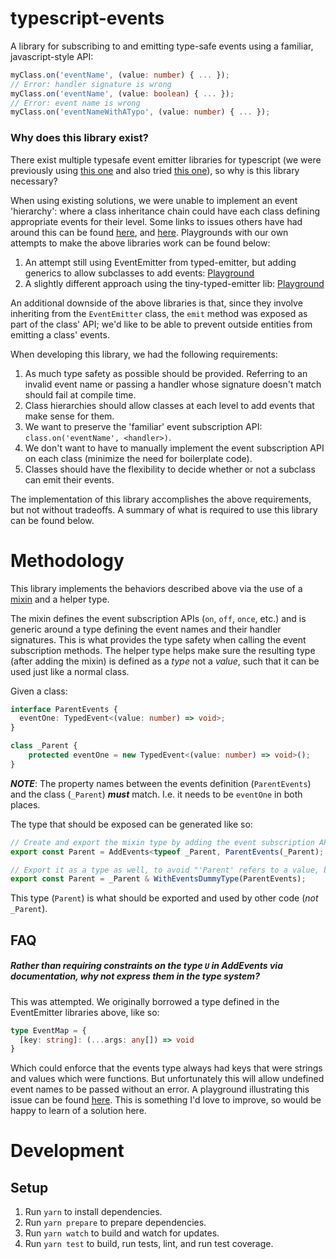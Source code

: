 # typescript-events

A library for subscribing to and emitting type-safe events using a familiar, javascript-style API:

```typescript
myClass.on('eventName', (value: number) { ... });
// Error: handler signature is wrong
myClass.on('eventName', (value: boolean) { ... });
// Error: event name is wrong
myClass.on('eventNameWithATypo', (value: number) { ... });
```

### Why does this library exist?

There exist multiple typesafe event emitter libraries for typescript (we were previously using [this one](https://github.com/andywer/typed-emitter) and
also tried [this one](https://github.com/binier/tiny-typed-emitter)), so why is this library necessary? 

When using 
existing solutions, we were unable to implement an event 'hierarchy': where a class inheritance chain could have
each class defining appropriate events for their level.  Some links to issues others have had around this can
be found [here](https://github.com/binier/tiny-typed-emitter/issues/6#ref-commit-1a5053b), and [here](https://stackoverflow.com/a/71272663/612493).
Playgrounds with our own attempts to make the above libraries work can be found below:

1. An attempt still using EventEmitter from typed-emitter, but adding generics to allow subclasses to add events: [Playground](https://www.typescriptlang.org/play?#code/JYWwDg9gTgLgBAFQJ5gKYBMCiJgxqqAGjgG85MA3VAOxgFkBDMOAXzgDMoIQ4ByGFBgC0qHHgK8A3AChQkWKXJVa2XPihwGAZ3KZWHLj16plMLVOnSAxgBttOyjRirxUADwI4qAB75q6B1NGMAA+L18aALgACkw9bUVpOGS4alQAdzgPTx8-KMdaYJDogEoALkRBLDF1bJCZFhKPEJIWSwB6drgABQYoJ2kBNER0iAL4AF5SJJT2YFQbdArqAFcQACMCaTbZWgJ2BitUHr6ncZ1cyMCnYOmUuABtY1MAeTTeAF0K6JMnZbXNlASnAJmEKBBgOgZPcnr9aAhRp9vnCYBUEWNTMDQXBwZDth0ugB1Y5pDBwGAQOArLTHBhwADmNAIwCscAAFgRUMQKXAtCswPJ4HSrGzgIs4LZ7OE8sBqPSTv0VKYdDyGOh0HBcDoIOlqF5lQA6ax2LQ6XqKmAAYRNWg80quCrOyrCl381xUNQIzTuHGA-XGb1QpR9yU6cAAkvB0BBUFpqPxeahjrwACwAJl4mh0dJADBgIvZnKN9xgoq0BtEuGizycgd4xHTJUk93uMzaOxoazgltFi3GADkGCBYyGlE50SC+Cj0bx8bt1Acjt3e1hlfa3WPCkxRw8e2LV05B8Py+N0V8YhQGDYVqh-hsCFiwRD0NsgA)
1. A slightly different approach using the tiny-typed-emitter lib: [Playground](https://www.typescriptlang.org/play?ssl=28&ssc=1&pln=28&pc=2#code/JYWwDg9gTgLgBAFQJ5gKYBMCiJgxqqAGjgG85MA3VAOxgFkBDMOAXzgDMoIQ4ByGFBgC0qHHgK8A3AChQkWKXJVa2XPihwGAZ3KZWHLj16plMLVOnSAxgBttOyjRirxUADwI4qAB75q6B1NGMAA+L18aALgACkw9bUVpOGS4alQAdzgPTx8-KMdaYJDogEoALkRBLDF1bJCZFhKPEJIWSwB6drgASWotMGAoDDgAIyQ4GGBqJCEBNHQRGoIy6U64AAs8MC0yzoBzXHWAVxGAOitudpGp4AJ2yenZqsW1O5GbCBH2kG11dptgF8pugfKd0KczABiAAyAEZpHNUHBocAtH4CABlYB7agMGBHIZuaFhAC8iRScAA2nopnAANaoJAQdjIgC6FWipy5DCgex2cCO1Dp1Ag6WolNZJTgJLCguFouokjg0jaqy6AAUeU5LDQjjxNUMVKYAHIMECoHQkJIpAowADyaWlfBMTiEEDSvBVlim6nYDCsSINTltAGEGDYbCN-XTLdbkpSg0anKbzVpTraHah2TEKOGjqgKtQ9SMCFKZXAKBBgOgvdY7FodImYCH61oPOE8joUWiaJjsbj8YSECESd30VAsTi8QTUG45SKxSEwrlIoFg0t3E3Q+HI9GdAAyRBhMjKinsQaoDNpUqkOMUibrVGnUS4aJbk1mi3p0yZ4gAFgAJhKGQKTaFggA)

An additional downside of the above libraries is that, since they involve inheriting from the `EventEmitter` class, the `emit` method was
exposed as part of the class' API; we'd like to be able to prevent outside entities from emitting a class' events.

When developing this library, we had the following requirements:
1. As much type safety as possible should be provided.  Referring to an invalid event name or passing a handler whose signature doesn't match 
should fail at compile time.
1. Class hierarchies should allow classes at each level to add events that make sense for them.
1. We want to preserve the 'familiar' event subscription API: `class.on('eventName', <handler>)`.
1. We don't want to have to manually implement the event subscription API on each class (minimize the need for boilerplate code).
1. Classes should have the flexibility to decide whether or not a subclass can emit their events.

The implementation of this library accomplishes the above requirements, but not without tradeoffs.  A summary of what is required to
use this library can be found below.

# Methodology

This library implements the behaviors described above via the use of a [mixin](https://www.typescriptlang.org/docs/handbook/mixins.html) and a helper type.

The mixin defines the event subscription APIs (`on`, `off`, `once`, etc.) and is generic around a type defining the event names and their handler signatures.  This is
what provides the type safety when calling the event subscription methods.
The helper type helps make sure the resulting type (after adding the mixin) is defined as a _type_ not a _value_, such that it can be used just like a normal
class.

Given a class:
```typescript
interface ParentEvents {
  eventOne: TypedEvent<(value: number) => void>;
}

class _Parent {
    protected eventOne = new TypedEvent<(value: number) => void>();    
}
```

***NOTE***: The property names between the events definition (`ParentEvents`) and the class (`_Parent`) ***must*** match.  I.e. it needs to be `eventOne` in both places.

The type that should be exposed can be generated like so:
```typescript
// Create and export the mixin type by adding the event subscription APIs
export const Parent = AddEvents<typeof _Parent, ParentEvents(_Parent);

// Export it as a type as well, to avoid "'Parent' refers to a value, but is being used as a type".
export const Parent = _Parent & WithEventsDummyType(ParentEvents);
```
This type (`Parent`) is what should be exported and used by other code (_not_ `_Parent`).


## FAQ
##### _Rather than requiring constraints on the type `U` in AddEvents via documentation, why not express them in the type system?_

This was attempted.  We originally borrowed a type defined in the EventEmitter libraries above, like so:

```typescript
type EventMap = {
  [key: string]: (...args: any[]) => void
}
```
Which could enforce that the events type always had keys that were strings and values which were functions. But unfortunately this will allow undefined event names to be passed without an error.  A playground illustrating this issue can be found [here](https://www.typescriptlang.org/play?ssl=19&ssc=1&pln=20&pc=1#code/C4TwDgpgBAwg9gOwM7AE4FcDGw6qgXigQgHcoAKAOmoENUBzJALihoRAG0BdASgID4oAbwC+AbgBQoSFAASbACYAbCHkJVaDZq3bc++QQDc4ASwWTp0AKKGICYAFkaYAsIlQPUDgGsIIFiioJgj0XCzyCMqqEiISEsHAqgBmNJjWtvZIUBAAHomRWTZ2js5unkQ0ALYQLOQIVTVQgcH0+kamCgA07p409I3kfY0I6JUARqptUMZmMXFJ6AjYJohQAOomwAAWRZkAPAAqAEI0SNC5+QpZ8MhoWDionVAAqtl5dldQuyVg-OQnZxYx1OED4Qh6HlQEGA6FQCCgmCUpyyG223yyFw+WQB0HB5XKiD2AGk3pcsr4QHAki8ngdSViXhwiVw-hSWESnltFCpUECwbFyrFYhJEcioAB9AAKqiQqzxnnq1QCaBargARGM1ZJykMWCNxqpXAAWABMYnKEKgcxFiBQUGlqFl8MIqJ2GWASD2lipEodTqe6L+UpliB4khttygkEdq0IxDIfsQ5DDEmjTsoSYA5ENM09yIYaEp0MNRhNUFNRCmAPRVqAHLYmLJILZwdBKBRQCY6bKoVC4J5jdDAKCNhCZ4eYGjoehbYCpkMIDMIciZpJwOC5igVkRhoA).  This is something I'd
love to improve, so would be happy to learn of a solution here.

# Development 
## Setup

1. Run `yarn` to install dependencies.
2. Run `yarn prepare` to prepare dependencies.
3. Run `yarn watch` to build and watch for updates.
4. Run `yarn test` to build, run tests, lint, and run test coverage.
